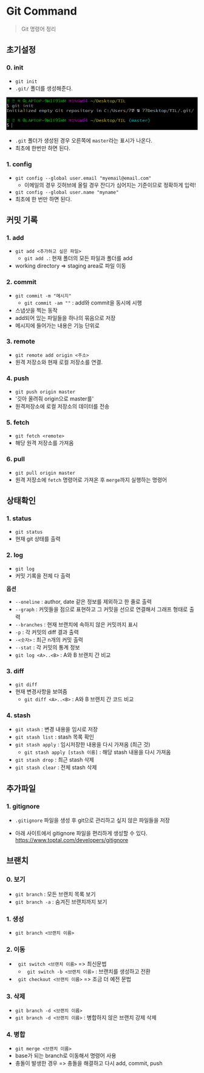 # Git Command

> Git 명령어 정리

## 초기설정

### 0. init

- `git init`
- `.git/` 폴더를 생성해준다.

![init](init.PNG)
- `.git` 폴더가 생성된 경우 오른쪽에 `master`라는 표시가 나온다.
- 최초에 한번만 하면 된다.

### 1. config

- `git config --global user.email "myemail@email.com"`
  - 이메일의 경우 깃허브에 올릴 경우 잔디가 심어지는 기준이므로 정확하게 입력!
- `git config --global user.name "myname"`
- 최초에 한 번만 하면 된다.



## 커밋 기록

### 1. add

- `git add <추가하고 싶은 파일>`
  - `git add .`: 현재 폴더의 모든 파일과 폴더를 add
- working directory => staging area로 파일 이동

### 2. commit

- `git commit -m "메시지"`
  - `git commit -am ""` : add와 commit을 동시에 시행
- 스냅샷을 찍는 동작
- add되어 있는 파일들을 하나의 묶음으로 저장
- 메시지에 들어가는 내용은 기능 단위로

### 3. remote

- `git remote add origin <주소>`
- 원격 저장소와 현재 로컬 저장소를 연결.

### 4. push

- `git push origin master`
- '깃아 올려줘 origin으로 master를'
- 원격저장소에 로컬 저장소의 데이터를 전송

### 5. fetch

- `git fetch <remote>`
- 해당 원격 저장소를 가져옴

### 6. pull

- `git pull origin master`
- 원격 저장소에 `fetch` 명령어로 가져온 후 `merge`까지 실행하는 명령어

## 상태확인

### 1. status

- `git status`
- 현재 git 상태를 출력

### 2. log

- `git log`
- 커밋 기록을 전체 다 출력

**옵션**

  - `--oneline` : author, date 같은 정보를 제외하고 한 줄로 출력
  - `--graph` : 커밋들을 점으로 표현하고 그 커밋을 선으로 연결해서 그래프 형태로 출력
  - `--branches` : 현재 브랜치에 속하지 않은 커밋까지 표시
  - `-p` : 각 커밋의 diff 결과 출력
  - `-<숫자>` : 최근 n개의 커밋 출력
  - `--stat` : 각 커밋의 통계 정보
  - `git log <A>..<B>` : A와 B 브랜치 간 비교
### 3. diff

- `git diff`
- 현재 변경사항을 보여줌
  - `git diff <A>..<B>` : A와 B 브랜치 간 코드 비교

### 4. stash

- `git stash` : 변경 내용을 임시로 저장
- `git stash list` : stash 목록 확인
- `git stash apply` : 임시저장한 내용을 다시 가져옴 (최근 것)
  - `git stash apply [stash 이름]` : 해당 stash 내용을 다시 가져옴
- `git stash drop` : 최근 stash 삭제
- `git stash clear` : 전체 stash 삭제

## 추가파일

### 1. gitignore

- `.gitignore` 파일을 생성 후 git으로 관리하고 싶지 않은 파일들을 저장

- 아래 사이트에서 gitignore 파일을 편리하게 생성할 수 있다.
  https://www.toptal.com/developers/gitignore


## 브랜치

### 0. 보기

- `git branch` : 모든 브랜치 목록 보기
- `git branch -a` : 숨겨진 브랜치까지 보기

### 1. 생성

- `git branch <브랜치 이름>`

### 2. 이동

- ` git switch <브랜치 이름>` => 최신문법
  - ` git switch -b <브랜치 이름>` : 브랜치를 생성하고 전환
- ` git checkout <브랜치 이름>` => 조금 더 예전 문법

### 3. 삭제

- `git branch -d <브랜치 이름>`
- `git branch -d <브랜치 이름>` : 병합하지 않은 브랜치 강제 삭제

### 4. 병합

- `git merge <브랜치 이름>`
- base가 되는 branch로 이동해서 명령어 사용
- 충돌이 발생한 경우 => 충돌을 해결하고 다시 add, commit, push 
